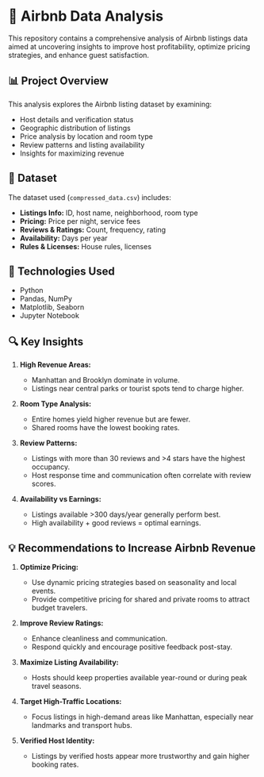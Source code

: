 # 🏡 Airbnb Data Analysis

This repository contains a comprehensive analysis of Airbnb listings data aimed at uncovering insights to improve host profitability, optimize pricing strategies, and enhance guest satisfaction.

## 📊 Project Overview

This analysis explores the Airbnb listing dataset by examining:
- Host details and verification status
- Geographic distribution of listings
- Price analysis by location and room type
- Review patterns and listing availability
- Insights for maximizing revenue

## 📁 Dataset

The dataset used (`compressed_data.csv`) includes:
- **Listings Info:** ID, host name, neighborhood, room type
- **Pricing:** Price per night, service fees
- **Reviews & Ratings:** Count, frequency, rating
- **Availability:** Days per year
- **Rules & Licenses:** House rules, licenses

## 🧪 Technologies Used

- Python
- Pandas, NumPy
- Matplotlib, Seaborn
- Jupyter Notebook

## 🔍 Key Insights

1. **High Revenue Areas:**
   - Manhattan and Brooklyn dominate in volume.
   - Listings near central parks or tourist spots tend to charge higher.

2. **Room Type Analysis:**
   - Entire homes yield higher revenue but are fewer.
   - Shared rooms have the lowest booking rates.

3. **Review Patterns:**
   - Listings with more than 30 reviews and >4 stars have the highest occupancy.
   - Host response time and communication often correlate with review scores.

4. **Availability vs Earnings:**
   - Listings available >300 days/year generally perform best.
   - High availability + good reviews = optimal earnings.

## 💡 Recommendations to Increase Airbnb Revenue

1. **Optimize Pricing:**
   - Use dynamic pricing strategies based on seasonality and local events.
   - Provide competitive pricing for shared and private rooms to attract budget travelers.

2. **Improve Review Ratings:**
   - Enhance cleanliness and communication.
   - Respond quickly and encourage positive feedback post-stay.

3. **Maximize Listing Availability:**
   - Hosts should keep properties available year-round or during peak travel seasons.

4. **Target High-Traffic Locations:**
   - Focus listings in high-demand areas like Manhattan, especially near landmarks and transport hubs.

5. **Verified Host Identity:**
   - Listings by verified hosts appear more trustworthy and gain higher booking rates.
